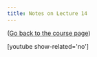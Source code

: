 ```yaml
---
title: Notes on Lecture 14
---
```


([Go back to the course page](/classes/parp/index.html))

[youtube show-related='no']

